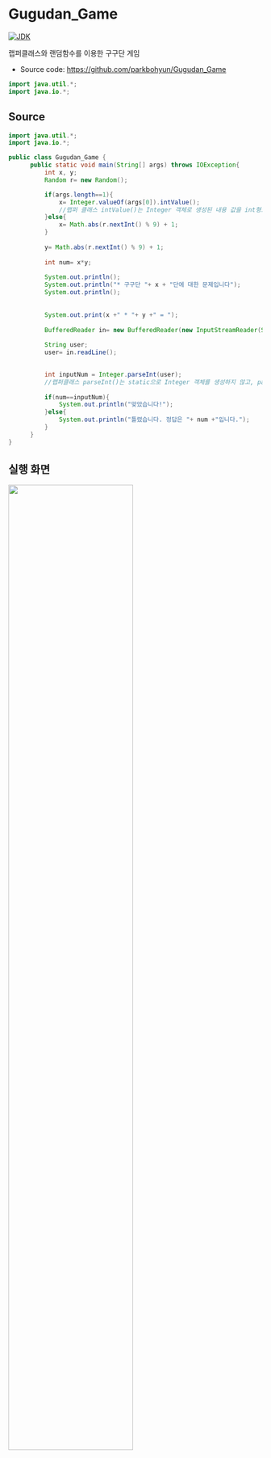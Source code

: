 # Gugudan_Game
[![JDK](https://img.shields.io/badge/JDK-15.0.2-orange)](https://download.oracle.com/otn/java/jdk/15.0.2%2B7/0d1cfde4252546c6931946de8db48ee2/jdk-15.0.2_windows-x64_bin.exe)


랩퍼클래스와 랜덤함수를 이용한 구구단 게임

- Source code: https://github.com/parkbohyun/Gugudan_Game

``` java
import java.util.*;
import java.io.*;
```

## Source

```java
import java.util.*;
import java.io.*;

public class Gugudan_Game {
	  public static void main(String[] args) throws IOException{
		  int x, y;
		  Random r= new Random();

		  if(args.length==1){
			  x= Integer.valueOf(args[0]).intValue(); 
			  //랩퍼 클래스 intValue()는 Integer 객체로 생성된 내용 값을 int형으로 형변환
		  }else{
			  x= Math.abs(r.nextInt() % 9) + 1;
		  }
	
		  y= Math.abs(r.nextInt() % 9) + 1;
		  
		  int num= x*y;
	
		  System.out.println();
		  System.out.println("* 구구단 "+ x + "단에 대한 문제입니다");
		  System.out.println();
	
	
		  System.out.print(x +" * "+ y +" = ");
		 
		  BufferedReader in= new BufferedReader(new InputStreamReader(System.in));
		  
		  String user;
		  user= in.readLine();
	

		  int inputNum = Integer.parseInt(user);
		  //랩퍼클래스 parseInt()는 static으로 Integer 객체를 생성하지 않고, parameter로 int형으로 형변환
	
		  if(num==inputNum){
			  System.out.println("맞았습니다!");
		  }else{
			  System.out.println("틀렸습니다. 정답은 "+ num +"입니다.");
		  }
	  }
}
```

## 실행 화면
<img src = "https://user-images.githubusercontent.com/47629333/173706975-69f1fb72-7d06-4fa8-8f75-e240a1ebdca0.png" width = "70%" height = "70%">
